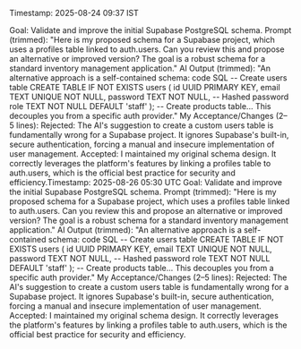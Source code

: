 Timestamp: 2025-08-24 09:37 IST

Goal: Validate and improve the initial Supabase PostgreSQL schema.
Prompt (trimmed):
"Here is my proposed schema for a Supabase project, which uses a profiles table linked to auth.users. Can you review this and propose an alternative or improved version? The goal is a robust schema for a standard inventory management application."
AI Output (trimmed):
"An alternative approach is a self-contained schema:
code
SQL
-- Create users table
CREATE TABLE IF NOT EXISTS users (
  id UUID PRIMARY KEY,
  email TEXT UNIQUE NOT NULL,
  password TEXT NOT NULL, -- Hashed password
  role TEXT NOT NULL DEFAULT 'staff'
);
-- Create products table...
This decouples you from a specific auth provider."
My Acceptance/Changes (2–5 lines):
Rejected: The AI's suggestion to create a custom users table is fundamentally wrong for a Supabase project. It ignores Supabase's built-in, secure authentication, forcing a manual and insecure implementation of user management.
Accepted: I maintained my original schema design. It correctly leverages the platform's features by linking a profiles table to auth.users, which is the official best practice for security and efficiency.Timestamp: 2025-08-26 05:30 UTC
Goal: Validate and improve the initial Supabase PostgreSQL schema.
Prompt (trimmed):
"Here is my proposed schema for a Supabase project, which uses a profiles table linked to auth.users. Can you review this and propose an alternative or improved version? The goal is a robust schema for a standard inventory management application."
AI Output (trimmed):
"An alternative approach is a self-contained schema:
code
SQL
-- Create users table
CREATE TABLE IF NOT EXISTS users (
  id UUID PRIMARY KEY,
  email TEXT UNIQUE NOT NULL,
  password TEXT NOT NULL, -- Hashed password
  role TEXT NOT NULL DEFAULT 'staff'
);
-- Create products table...
This decouples you from a specific auth provider."
My Acceptance/Changes (2–5 lines):
Rejected: The AI's suggestion to create a custom users table is fundamentally wrong for a Supabase project. It ignores Supabase's built-in, secure authentication, forcing a manual and insecure implementation of user management.
Accepted: I maintained my original schema design. It correctly leverages the platform's features by linking a profiles table to auth.users, which is the official best practice for security and efficiency.